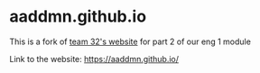 # aaddmn.github.io

This is a fork of [team 32's website](https://github.com/eng1-32/eng1-32.github.io) for part 2 of our eng 1 module

Link to the website: https://aaddmn.github.io/

